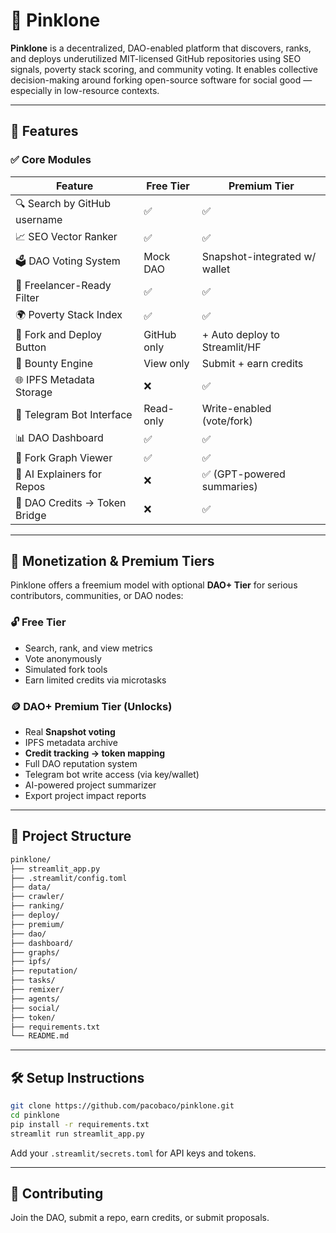 # 🧬 Pinklone

**Pinklone** is a decentralized, DAO-enabled platform that discovers, ranks, and deploys underutilized MIT-licensed GitHub repositories using SEO signals, poverty stack scoring, and community voting. It enables collective decision-making around forking open-source software for social good — especially in low-resource contexts.

---

## 🚀 Features

### ✅ Core Modules
| Feature                        | Free Tier | Premium Tier |
|-------------------------------|-----------|---------------|
| 🔍 Search by GitHub username  | ✅        | ✅            |
| 📈 SEO Vector Ranker          | ✅        | ✅            |
| 🗳 DAO Voting System           | Mock DAO  | Snapshot-integrated w/ wallet |
| 💼 Freelancer-Ready Filter     | ✅        | ✅            |
| 🌍 Poverty Stack Index         | ✅        | ✅            |
| 🧾 Fork and Deploy Button      | GitHub only | + Auto deploy to Streamlit/HF |
| 🧠 Bounty Engine               | View only | Submit + earn credits |
| 🌐 IPFS Metadata Storage       | ❌        | ✅            |
| 🤖 Telegram Bot Interface      | Read-only | Write-enabled (vote/fork) |
| 📊 DAO Dashboard               | ✅        | ✅            |
| 🧬 Fork Graph Viewer           | ✅        | ✅            |
| 🧩 AI Explainers for Repos     | ❌        | ✅ (GPT-powered summaries) |
| 🏦 DAO Credits → Token Bridge | ❌        | ✅            |

---

## 💸 Monetization & Premium Tiers

Pinklone offers a freemium model with optional **DAO+ Tier** for serious contributors, communities, or DAO nodes:

### 🔓 Free Tier
- Search, rank, and view metrics
- Vote anonymously
- Simulated fork tools
- Earn limited credits via microtasks

### 🪙 DAO+ Premium Tier (Unlocks)
- Real **Snapshot voting**
- IPFS metadata archive
- **Credit tracking → token mapping**
- Full DAO reputation system
- Telegram bot write access (via key/wallet)
- AI-powered project summarizer
- Export project impact reports

---

## 📁 Project Structure

```bash
pinklone/
├── streamlit_app.py
├── .streamlit/config.toml
├── data/
├── crawler/
├── ranking/
├── deploy/
├── premium/
├── dao/
├── dashboard/
├── graphs/
├── ipfs/
├── reputation/
├── tasks/
├── remixer/
├── agents/
├── social/
├── token/
├── requirements.txt
└── README.md
```

---

## 🛠 Setup Instructions

```bash
git clone https://github.com/pacobaco/pinklone.git
cd pinklone
pip install -r requirements.txt
streamlit run streamlit_app.py
```

Add your `.streamlit/secrets.toml` for API keys and tokens.

---

## 🤝 Contributing

Join the DAO, submit a repo, earn credits, or submit proposals.